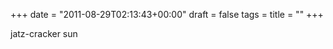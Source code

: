 +++
date = "2011-08-29T02:13:43+00:00"
draft = false
tags = 
title = ""
+++
<p>jatz-cracker sun</p> 
